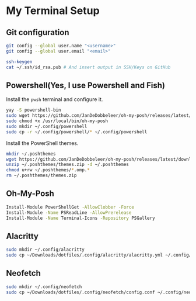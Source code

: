 # My Terminal Setup

## Git configuration
```bash
git config --global user.name "<username>"
git config --global user.email "<email>"

ssh-keygen
cat ~/.ssh/id_rsa.pub # And insert output in SSH/Keys on GitHub
```

## Powershell(Yes, I use Powershell and Fish)
Install the `pwsh` terminal and configure it.
```bash
yay -S powershell-bin
sudo wget https://github.com/JanDeDobbeleer/oh-my-posh/releases/latest/download/posh-linux-amd64 -O /usr/local/bin/oh-my-posh
sudo chmod +x /usr/local/bin/oh-my-posh
sudo mkdir ~/.config/powershell
sudo cp -r ~/.config/powershell/* ~/.config/powershell
```

Install the PowerShell themes.
```bash
mkdir ~/.poshthemes
wget https://github.com/JanDeDobbeleer/oh-my-posh/releases/latest/download/themes.zip -O ~/.poshthemes/themes.zip
unzip ~/.poshthemes/themes.zip -d ~/.poshthemes
chmod u+rw ~/.poshthemes/*.omp.*
rm ~/.poshthemes/themes.zip
```

## Oh-My-Posh
```bash
Install-Module PowerShellGet -AllowClobber -Force
Install-Module -Name PSReadLine -AllowPrerelease
Install-Module -Name Terminal-Icons -Repository PSGallery
```

## Alacritty
```bash
sudo mkdir ~/.config/alacritty
sudo cp ~/Downloads/dotfiles/.config/alacritty/alacritty.yml ~/.config/alacritty/alacritty.yml
```

## Neofetch
```bash 
sudo mkdir ~/.config/neofetch
sudo cp ~/Downloads/dotfiles/.config/neofetch/config.conf ~/.config/neofetch/config.conf
```
